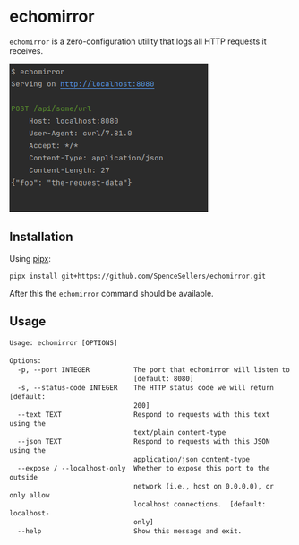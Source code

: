 # echomirror
`echomirror` is a zero-configuration utility that logs all HTTP requests it receives.

![Example usage of echomirror](docs/assets/example.png)

## Installation
Using [pipx](https://github.com/pypa/pipx):
```bash
pipx install git+https://github.com/SpenceSellers/echomirror.git
```

After this the `echomirror` command should be available.
## Usage

```
Usage: echomirror [OPTIONS]

Options:
  -p, --port INTEGER           The port that echomirror will listen to
                               [default: 8080]
  -s, --status-code INTEGER    The HTTP status code we will return  [default:
                               200]
  --text TEXT                  Respond to requests with this text using the
                               text/plain content-type
  --json TEXT                  Respond to requests with this JSON using the
                               application/json content-type
  --expose / --localhost-only  Whether to expose this port to the outside
                               network (i.e., host on 0.0.0.0), or only allow
                               localhost connections.  [default: localhost-
                               only]
  --help                       Show this message and exit.
```

